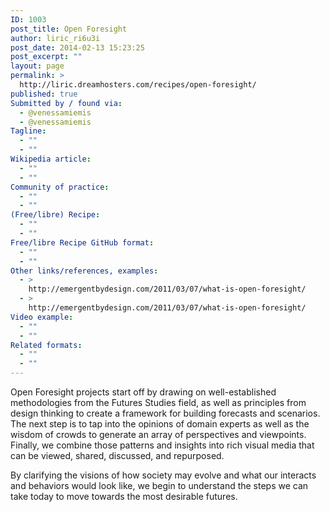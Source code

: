 ```yaml
---
ID: 1003
post_title: Open Foresight
author: liric_ri6u3i
post_date: 2014-02-13 15:23:25
post_excerpt: ""
layout: page
permalink: >
  http://liric.dreamhosters.com/recipes/open-foresight/
published: true
Submitted by / found via:
  - @venessamiemis
  - @venessamiemis
Tagline:
  - ""
  - ""
Wikipedia article:
  - ""
  - ""
Community of practice:
  - ""
  - ""
(Free/libre) Recipe:
  - ""
  - ""
Free/libre Recipe GitHub format:
  - ""
  - ""
Other links/references, examples:
  - >
    http://emergentbydesign.com/2011/03/07/what-is-open-foresight/
  - >
    http://emergentbydesign.com/2011/03/07/what-is-open-foresight/
Video example:
  - ""
  - ""
Related formats:
  - ""
  - ""
---
```

Open Foresight projects start off by drawing on well-established methodologies from the Futures Studies field, as well as principles from design thinking to create a framework for building forecasts and scenarios. The next step is to tap into the opinions of domain experts as well as the wisdom of crowds to generate an array of perspectives and viewpoints. Finally, we combine those patterns and insights into rich visual media that can be viewed, shared, discussed, and repurposed.

By clarifying the visions of how society may evolve and what our interacts and behaviors would look like, we begin to understand the steps we can take today to move towards the most desirable futures.